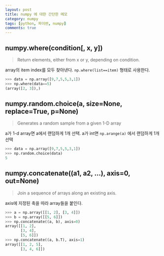 ```yaml
---
layout: post
title: numpy 에 대한 간단한 메모  
category: numpy
tags: [python, 파이썬, numpy]
comments: true
---
```


## numpy.where(condition[, x, y])
> Return elements, either from x or y, depending on condition.

array의 item index를 모두 찾아낸다. `np.where(list==item)` 형태로 사용한다.
```python
>>> data = np.array([9,7,5,5,3,1])
>>> np.where(data==5)
(array([2, 3]),)
```

## numpy.random.choice(a, size=None, replace=True, p=None)
> Generates a random sample from a given 1-D array

a가 1-d array면 a에서 랜덤하게 1개 선택. a가 int면 `np.arange(a)` 에서 랜덤하게 1개 선택
```python
>>> data = np.array([9,7,5,5,3,1])
>>> np.random.choice(data)
5
```

## numpy.concatenate((a1, a2, ...), axis=0, out=None)
> Join a sequence of arrays along an existing axis.

axis에 지정된 축을 따라 array들을 붙인다.
```python
>>> a = np.array([[1, 2], [3, 4]])
>>> b = np.array([[5, 6]])
>>> np.concatenate((a, b), axis=0)
array([[1, 2],
       [3, 4],
       [5, 6]])
>>> np.concatenate((a, b.T), axis=1)
array([[1, 2, 5],
       [3, 4, 6]])
```